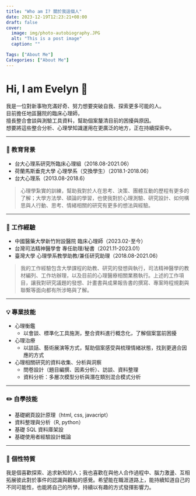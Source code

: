 ```yaml
---
title: "Who am I? 關於我這個人"
date: 2023-12-19T12:23:21+08:00
draft: false
cover:
  image: img/photo-autobiography.JPG
  alt: "This is a post image"
  caption: ""

Tags: ["About Me"]
Categories: ["About Me"]
---
```


# Hi, I am Evelyn 👋

我是一位對新事物充滿好奇、努力想要突破自我、探索更多可能的人。  
目前擔任地區醫院的臨床心理師，  
擅長整合會談與測驗工具資料，幫助個案釐清目前的困擾與原因。  
想要將這些整合分析、心理學知識運用在更廣泛的地方，正在持續探索中。

---

### 🏫 教育背景

- 台大心理系研究所臨床心理組（2018.08-2021.06）
- 荷蘭馬斯垂克大學 心理學系（交換學生）（2018.1-2018.06）
- 台大心理系（2013.08-2018.6）

> 心理學紮實的訓練，幫助我對於人在思考、決策、團體互動的歷程有更多的了解；大學方法學、碩論的學習，也使我對於心理測驗、研究設計、如何構思與人行動、思考、情緒相關的研究有更多的想法與經驗。

---

### 💼 工作經驗

- 中國醫藥大學新竹附設醫院 臨床心理師（2023.02-至今）
- 台灣司法精神醫學會 專任助理/秘書（2021.11-2023.01）
- 臺灣大學 心理學系教學助教/兼任研究助理（2018.08-2021.06）

> 我的工作經驗包含大學課程的助教、研究的發想與執行，司法精神醫學的教材編列、工作坊辦理，以及目前的心理醫療相關業務執行。上述的工作項目，讓我對研究議題的發想、計畫書與成果報告書的撰寫、專案時程規劃與聯繫等面向都有所涉略與了解。

---

### 💡 專業技能

- 心理衡鑑
  - 以會談、標準化工具施測，整合資料進行概念化，了解個案當前困擾
- 心理治療
  - 以談話、藝術展演等方式，幫助個案感受與梳理情緒狀態，找到更適合因應的方式
- 心理相關研究的資料收集、分析與洞察
  - 問卷設計（題目編撰、因素分析）、訪談、資料整理
  - 資料分析：多層次模型分析與潛在類別混合模式分析

---

### ✏️ 自學技能

- 基礎網頁設計原理（html, css, javacript）
- 資料整理與分析（R, python）
- 基礎 SQL 資料庫架設
- 基礎使用者經驗設計概論

---

### 🌟 個性特質

我是個喜歡探索、追求新知的人；我也喜歡在與他人合作過程中、腦力激盪、互相拓展彼此對於事件的認識與觀點的感覺。希望能在職涯道路上，能持續知道自己的不同可能性，也能將自己的所學，持續以有趣的方式發揮影響力。
